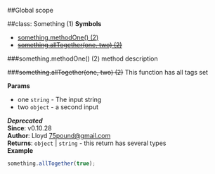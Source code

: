 ##Global scope
<a name="Something"></a>

##class: Something (1)
**Symbols**  
  * [something.methodOne() (2)](#Something#methodOne)
  * [~~something.allTogether(one, two) (2)~~](#Something#allTogether)

<a name="Something#methodOne"></a>
###something.methodOne() (2)
method description

<a name="Something#allTogether"></a>
###~~something.allTogether(one, two) (2)~~
This function has all tags set

**Params**

- one `string` - The input string
- two `object` - a second input

***Deprecated***  
**Since**: v0.10.28  
**Author**: Lloyd <75pound@gmail.com>  
**Returns**: `object` | `string` - this return has several types  
**Example**  
```js
something.allTogether(true);
```
